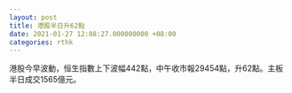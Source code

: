 ```yaml
---
layout: post
title: 港股半日升62點
date: 2021-01-27 12:08:27.000000000 +08:00
categories: rthk
---
```


港股今早波動，恒生指數上下波幅442點，中午收市報29454點，升62點。主板半日成交1565億元。
